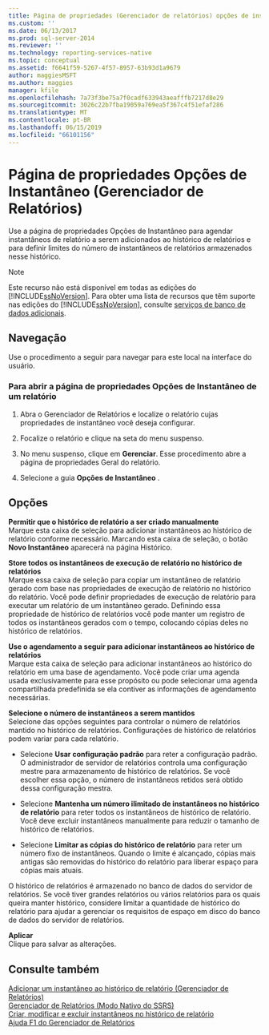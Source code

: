 ```yaml
---
title: Página de propriedades (Gerenciador de relatórios) opções de instantâneo | Microsoft Docs
ms.custom: ''
ms.date: 06/13/2017
ms.prod: sql-server-2014
ms.reviewer: ''
ms.technology: reporting-services-native
ms.topic: conceptual
ms.assetid: f6641f59-5267-4f57-8957-63b93d1a9679
author: maggiesMSFT
ms.author: maggies
manager: kfile
ms.openlocfilehash: 7a73f3be75a7f0cadf633943aeafffb7217d8e29
ms.sourcegitcommit: 3026c22b7fba19059a769ea5f367c4f51efaf286
ms.translationtype: MT
ms.contentlocale: pt-BR
ms.lasthandoff: 06/15/2019
ms.locfileid: "66101156"
---
```

# <a name="snapshot-options-properties-page-report-manager"></a>Página de propriedades Opções de Instantâneo (Gerenciador de Relatórios)
  Use a página de propriedades Opções de Instantâneo para agendar instantâneos de relatório a serem adicionados ao histórico de relatórios e para definir limites do número de instantâneos de relatórios armazenados nesse histórico.  
  
> [!NOTE]  
>  Este recurso não está disponível em todas as edições do [!INCLUDE[ssNoVersion](../includes/ssnoversion-md.md)]. Para obter uma lista de recursos que têm suporte nas edições do [!INCLUDE[ssNoVersion](../includes/ssnoversion-md.md)], consulte [serviços de banco de dados adicionais](../../2014/getting-started/features-supported-by-the-editions-of-sql-server-2014.md#Add_DBServices).  
  
## <a name="navigation"></a>Navegação  
 Use o procedimento a seguir para navegar para este local na interface do usuário.  
  
### <a name="to-open-the-snapshot-options-properties-page-for-a-report"></a>Para abrir a página de propriedades Opções de Instantâneo de um relatório  
  
1.  Abra o Gerenciador de Relatórios e localize o relatório cujas propriedades de instantâneo você deseja configurar.  
  
2.  Focalize o relatório e clique na seta do menu suspenso.  
  
3.  No menu suspenso, clique em **Gerenciar**. Esse procedimento abre a página de propriedades Geral do relatório.  
  
4.  Selecione a guia **Opções de Instantâneo** .  
  
## <a name="options"></a>Opções  
 **Permitir que o histórico de relatório a ser criado manualmente**  
 Marque esta caixa de seleção para adicionar instantâneos ao histórico de relatório conforme necessário. Marcando esta caixa de seleção, o botão **Novo Instantâneo** aparecerá na página Histórico.  
  
 **Store todos os instantâneos de execução de relatório no histórico de relatórios**  
 Marque essa caixa de seleção para copiar um instantâneo de relatório gerado com base nas propriedades de execução de relatório no histórico do relatório. Você pode definir propriedades de execução de relatório para executar um relatório de um instantâneo gerado. Definindo essa propriedade de histórico de relatórios você pode manter um registro de todos os instantâneos gerados com o tempo, colocando cópias deles no histórico de relatórios.  
  
 **Use o agendamento a seguir para adicionar instantâneos ao histórico de relatórios**  
 Marque esta caixa de seleção para adicionar instantâneos ao histórico do relatório em uma base de agendamento. Você pode criar uma agenda usada exclusivamente para esse propósito ou pode selecionar uma agenda compartilhada predefinida se ela contiver as informações de agendamento necessárias.  
  
 **Selecione o número de instantâneos a serem mantidos**  
 Selecione das opções seguintes para controlar o número de relatórios mantido no histórico de relatórios. Configurações de histórico de relatórios podem variar para cada relatório.  
  
-   Selecione **Usar configuração padrão** para reter a configuração padrão. O administrador de servidor de relatórios controla uma configuração mestre para armazenamento de histórico de relatórios. Se você escolher essa opção, o número de instantâneos retidos será obtido dessa configuração mestra.  
  
-   Selecione **Mantenha um número ilimitado de instantâneos no histórico de relatório** para reter todos os instantâneos de histórico de relatório. Você deve excluir instantâneos manualmente para reduzir o tamanho de histórico de relatórios.  
  
-   Selecione **Limitar as cópias do histórico de relatório** para reter um número fixo de instantâneos. Quando o limite é alcançado, cópias mais antigas são removidas do histórico do relatório para liberar espaço para cópias mais atuais.  
  
 O histórico de relatórios é armazenado no banco de dados do servidor de relatórios. Se você tiver grandes relatórios ou vários relatórios para os quais queira manter histórico, considere limitar a quantidade de histórico do relatório para ajudar a gerenciar os requisitos de espaço em disco do banco de dados do servidor de relatórios.  
  
 **Aplicar**  
 Clique para salvar as alterações.  
  
## <a name="see-also"></a>Consulte também  
 [Adicionar um instantâneo ao histórico de relatório &#40;Gerenciador de Relatórios&#41;](report-server/add-a-snapshot-to-report-history-report-manager.md)   
 [Gerenciador de Relatórios &#40;Modo Nativo do SSRS&#41;](../../2014/reporting-services/report-manager-ssrs-native-mode.md)   
 [Criar, modificar e excluir instantâneos no histórico de relatório](report-server/create-modify-and-delete-snapshots-in-report-history.md)   
 [Ajuda F1 do Gerenciador de Relatórios](../../2014/reporting-services/report-manager-f1-help.md)  
  
  
